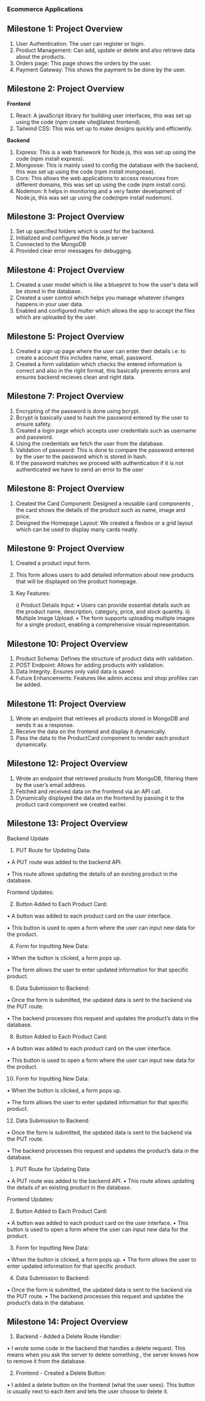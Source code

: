### Ecommerce Applications

## Milestone 1: Project Overview

1. User Authentication: The user can register or login.
2. Product Management: Can add, update or delete and also retrieve data about the products.
3. Orders page: This page shows the orders by the user.
4. Payment Gateway: This shows the payment to be done by the user.


## Milestone 2: Project Overview

**Frontend**
1. React: A javaScript library for building user interfaces, this was set up using the code (npm create vite@latest frontend).
2. Tailwind CSS: This was set up to make designs quickly and efficiently.

**Backend**
1. Express: This is a web framework for Node.js, this was set up using the code (npm install express).
2. Mongoose: This is mainly used to config the database with the backend, this was set up using the code (npm install mongoose).
3. Cors: This allows the web applications to access resources from different domains, this was set up using the code (npm install cors).
4. Nodemon: It helps in monitoring and a very faster development of Node.js, this was set up using the code(npm install nodemon).


## Milestone 3: Project Overview

 1. Set up specified folders which is used for the backend.
 2. Initialized and configured the Node.js server
 3. Connected to the MongoDB
 4. Provided clear error messages for debugging.


## Milestone 4: Project Overview

1. Created a user model which is like a blueprint to how the user's data will be stored in the database.
2. Created a user control which helps you manage whatever changes happens in your user data.
3. Enabled and configured multer which allows the app to accept the files which are uploaded by the user.

## Milestone 5: Project Overview

1. Created a sign up page where the user can enter their details i.e. to create a account this includes name, email, password.
2. Created a form validation which checks the entered information is correct and also in the right format, this basically prevents errors and ensures backend recieves clean and right data.

## Milestone 7: Project Overview

1. Encrypting of the password is done using bcrypt.
2. Bcrypt is basically used to hash the password entered by the user to ensure safety.
3. Created a login page which accepts user credentials such as username and password.
4. Using the credentials we fetch the user from the database.
5. Validation of password: This is done to compare the password entered by the user to the password which is stored in hash.
6. If the password matches we proceed with authentication if it is not authenticated we have to send an error to the user 

## Milestone 8: Project Overview

1. Created the Card Component: Designed a reusable card components , the card shows the details of the product such as name, image and price.
2. Designed the Homepage Layout: We created a flexbox or a grid layout which can be used to display many cards neatly.

## Milestone 9: Project Overview

1. Created a product input form.
2. This form allows users to add detailed information about new products that will be displayed on the product homepage.
3. Key Features:

    i)	Product Details Input:
	•	Users can provide essential details such as the product name, description, category, price, and stock quantity.
	ii)	Multiple Image Upload:
	•	The form supports uploading multiple images for a single product, enabling a comprehensive visual representation.

## Milestone 10: Project Overview

1.	Product Schema: Defines the structure of product data with validation.
2.	POST Endpoint: Allows for adding products with validation.
3.	Data Integrity: Ensures only valid data is saved.
4.	Future Enhancements: Features like admin access and shop profiles can be added.

## Milestone 11: Project Overview

1.	Wrote an endpoint that retrieves all products stored in MongoDB and sends it as a response.
2.	Receive the data on the frontend and display it dynamically.
3.	Pass the data to the ProductCard component to render each product dynamically.

## Milestone 12: Project Overview

1.	Wrote an endpoint that retrieved products from MongoDB, filtering them by the user’s email address.
2.	Fetched and received data on the frontend via an API call.
3.	Dynamically displayed the data on the frontend by passing it to the product card component we created earlier.

## Milestone 13: Project Overview

Backend Update

1. PUT Route for Updating Data:
   
• A PUT route was added to the backend API.

• This route allows updating the details of an existing product in the database.

Frontend Updates:

2. Button Added to Each Product Card:

• A button was added to each product card on the user interface.

• This button is used to open a form where the user can input new data for the product.

4. Form for Inputting New Data:

• When the button is clicked, a form pops up.

• The form allows the user to enter updated information for that specific product.

6. Data Submission to Backend:

• Once the form is submitted, the updated data is sent to the backend via the PUT route.

• The backend processes this request and updates the product’s data in the database.

8. Button Added to Each Product Card:

• A button was added to each product card on the user interface.

• This button is used to open a form where the user can input new data for the product.

10. Form for Inputting New Data:

• When the button is clicked, a form pops up.

• The form allows the user to enter updated information for that specific product.

12. Data Submission to Backend:

• Once the form is submitted, the updated data is sent to the backend via the PUT route.

• The backend processes this request and updates the product’s data in the database.

	
 1.	PUT Route for Updating Data:
	
 •	A PUT route was added to the backend API.
•	This route allows updating the details of an existing product in the database.

Frontend Updates:

2.	Button Added to Each Product Card:

•	A button was added to each product card on the user interface.
•	This button is used to open a form where the user can input new data for the product.

3.	Form for Inputting New Data:

•	When the button is clicked, a form pops up.
•	The form allows the user to enter updated information for that specific product.
	
4.	Data Submission to Backend:

•	Once the form is submitted, the updated data is sent to the backend via the PUT route.
•	The backend processes this request and updates the product’s data in the database.





## Milestone 14: Project Overview

1. Backend - Added a Delete Route Handler:

• I wrote some code in the backend that handles a delete request. This means when you ask the server to delete something , the server knows how to remove it from the database.

2.	Frontend - Created a Delete Button:

•	I added a delete button on the frontend (what the user sees). This button is usually next to each item  and lets the user choose to delete it.
